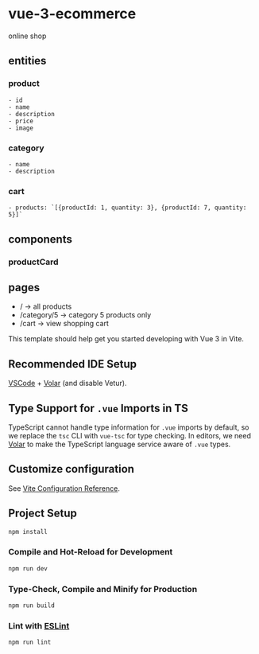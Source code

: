 # vue-3-ecommerce

online shop


## entities

### product

    - id
    - name
    - description
    - price
    - image


### category

    - name
    - description


### cart

    - products: `[{productId: 1, quantity: 3}, {productId: 7, quantity: 5}]`


## components

### productCard


## pages

- / -> all products
- /category/5 -> category 5 products only
- /cart -> view shopping cart

 










This template should help get you started developing with Vue 3 in Vite.

## Recommended IDE Setup

[VSCode](https://code.visualstudio.com/) + [Volar](https://marketplace.visualstudio.com/items?itemName=Vue.volar) (and disable Vetur).

## Type Support for `.vue` Imports in TS

TypeScript cannot handle type information for `.vue` imports by default, so we replace the `tsc` CLI with `vue-tsc` for type checking. In editors, we need [Volar](https://marketplace.visualstudio.com/items?itemName=Vue.volar) to make the TypeScript language service aware of `.vue` types.

## Customize configuration

See [Vite Configuration Reference](https://vitejs.dev/config/).

## Project Setup

```sh
npm install
```

### Compile and Hot-Reload for Development

```sh
npm run dev
```

### Type-Check, Compile and Minify for Production

```sh
npm run build
```

### Lint with [ESLint](https://eslint.org/)

```sh
npm run lint
```
